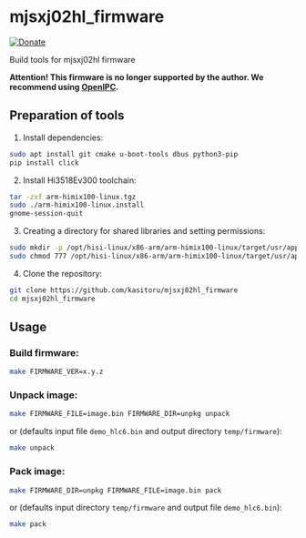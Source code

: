 # mjsxj02hl_firmware

[![Donate](https://img.shields.io/badge/donate-YooMoney-blueviolet.svg)](https://yoomoney.ru/to/4100110221014297)

Build tools for mjsxj02hl firmware

**Attention! This firmware is no longer supported by the author. We recommend using [OpenIPC](https://github.com/OpenIPC/device-mjsxj02hl).**

## Preparation of tools

1. Install dependencies:

```bash
sudo apt install git cmake u-boot-tools dbus python3-pip
pip install click
```

2. Install Hi3518Ev300 toolchain:

```bash
tar -zxf arm-himix100-linux.tgz
sudo ./arm-himix100-linux.install
gnome-session-quit
```

3. Creating a directory for shared libraries and setting permissions:

```bash
sudo mkdir -p /opt/hisi-linux/x86-arm/arm-himix100-linux/target/usr/app/lib
sudo chmod 777 /opt/hisi-linux/x86-arm/arm-himix100-linux/target/usr/app/lib
```

4. Clone the repository:

```bash
git clone https://github.com/kasitoru/mjsxj02hl_firmware
cd mjsxj02hl_firmware
```

## Usage

### Build firmware:
```bash
make FIRMWARE_VER=x.y.z
```

### Unpack image:
```bash
make FIRMWARE_FILE=image.bin FIRMWARE_DIR=unpkg unpack
```

or (defaults input file `demo_hlc6.bin` and output directory `temp/firmware`):

```bash
make unpack
```

### Pack image:
```bash
make FIRMWARE_DIR=unpkg FIRMWARE_FILE=image.bin pack
```

or (defaults input directory `temp/firmware` and output file `demo_hlc6.bin`):

```bash
make pack
```
